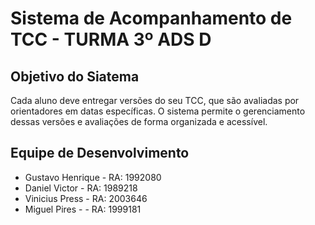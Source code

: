 # Sistema de Acompanhamento de TCC - TURMA 3º ADS D 

## Objetivo do Siatema

Cada aluno deve entregar versões do seu TCC, que são avaliadas por orientadores em datas específicas. O sistema permite o gerenciamento dessas versões e avaliações de forma organizada e acessível.

## Equipe de Desenvolvimento

- Gustavo Henrique - RA: 1992080
- Daniel Victor - RA: 1989218
- Vinicius Press - RA: 2003646
- Miguel Pires - - RA: 1999181
